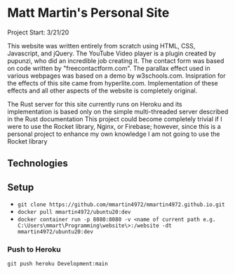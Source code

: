 # Matt Martin's Personal Site
Project Start: 3/21/20

This website was written entirely from scratch using HTML, CSS, Javascript, and jQuery. The YouTube Video player is a plugin created by pupunzi,
who did an incredible job creating it. The contact form was based on code written by "freecontactform.com". The parallax effect used in various 
webpages was based on a demo by w3schools.com. Insipration for the effects of this site came from hyperlite.com.  Implementation of these effects 
and all other aspects of the website is completely original.

The Rust server for this site currently runs on Heroku and its implementation is based only on the simple multi-threaded server described in the Rust documentation
This project could become completely trivial if I were to use the Rocket library, Nginx, or Firebase; however, since this is a personal project to enhance my own knowledge I am not going to use the Rocket library

## Technologies

## Setup
- ```git clone https://github.com/mmartin4972/mmartin4972.github.io.git```
- ```docker pull mmartin4972/ubuntu20:dev```
- ```docker container run -p 8080:8080 -v <name of current path e.g. C:\Users\mmart\Programming\website\>:/website -dt mmartin4972/ubuntu20:dev```
### Push to Heroku
    git push heroku Development:main